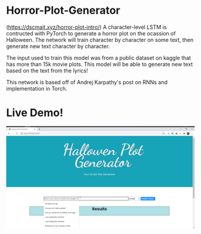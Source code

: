 # Horror-Plot-Generator 
(https://dscmait.xyz/horror-plot-intro/)
A character-level LSTM is contructed with PyTorch to generate a horror plot on the ocassion of Halloween. The network will train character by character on some text, then generate new text character by character.

The input used to train this model was from a public dataset on kaggle that has more than 15k movie plots. This model will be able to generate new text based on the text from the lyrics!

This network is based off of Andrej Karpathy's post on RNNs and implementation in Torch.

# Live Demo!
![preview](preview.gif)

